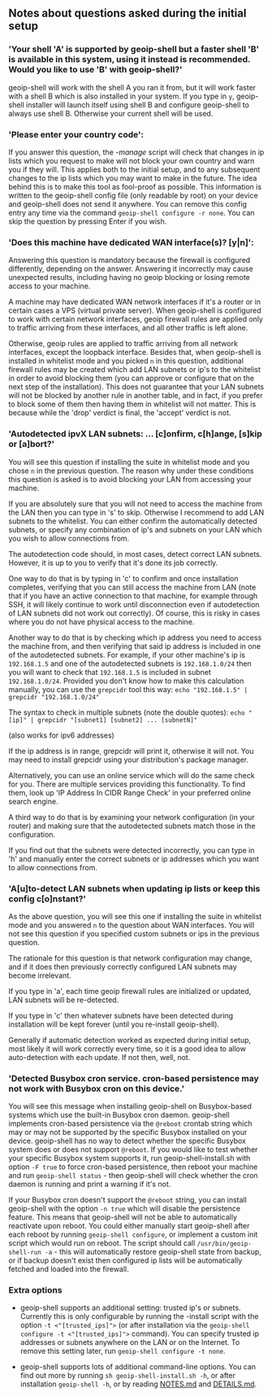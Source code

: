 ## Notes about questions asked during the initial setup

### **'Your shell 'A' is supported by geoip-shell but a faster shell 'B' is available in this system, using it instead is recommended. Would you like to use 'B' with geoip-shell?'**

geoip-shell will work with the shell A you ran it from, but it will work faster with a shell B which is also installed in your system. If you type in `y`, geoip-shell installer will launch itself using shell B and configure geoip-shell to always use shell B. Otherwise your current shell will be used.

### **'Please enter your country code':**

If you answer this question, the _-manage_ script will check that changes in ip lists which you request to make will not block your own country and warn you if they will. This applies both to the initial setup, and to any subsequent changes to the ip lists which you may want to make in the future. The idea behind this is to make this tool as fool-proof as possible. This information is written to the geoip-shell config file (only readable by root) on your device and geoip-shell does not send it anywhere. You can remove this config entry any time via the command `geoip-shell configure -r none`. You can skip the question by pressing Enter if you wish.

### **'Does this machine have dedicated WAN interface(s)? [y|n]':**

Answering this question is mandatory because the firewall is configured differently, depending on the answer. Answering it incorrectly may cause unexpected results, including having no geoip blocking or losing remote access to your machine.

A machine may have dedicated WAN network interfaces if it's a router or in certain cases a VPS (virtual private server). When geoip-shell is configured to work with certain network interfaces, geoip firewall rules are applied only to traffic arriving from these interfaces, and all other traffic is left alone.

Otherwise, geoip rules are applied to traffic arriving from all network interfaces, except the loopback interface. Besides that, when geoip-shell is installed in whitelist mode and you picked `n` in this question, additional firewall rules may be created which add LAN subnets or ip's to the whitelist in order to avoid blocking them (you can approve or configure that on the next step of the installation). This does not guarantee that your LAN subnets will not be blocked by another rule in another table, and in fact, if you prefer to block some of them then having them in whitelist will not matter. This is because while the 'drop' verdict is final, the 'accept' verdict is not.

### **'Autodetected ipvX LAN subnets: ... [c]onfirm, c[h]ange, [s]kip or [a]bort?'**

You will see this question if installing the suite in whitelist mode and you chose `n` in the previous question. The reason why under these conditions this question is asked is to avoid blocking your LAN from accessing your machine.

If you are absolutely sure that you will not need to access the machine from the LAN then you can type in 's' to skip.
Otherwise I recommend to add LAN subnets to the whitelist. You can either confirm the automatically detected subnets, or specify any combination of ip's and subnets on your LAN which you wish to allow connections from.

The autodetection code should, in most cases, detect correct LAN subnets. However, it is up to you to verify that it's done its job correctly.

One way to do that is by typing in 'c' to confirm and once installation completes, verifying that you can still access the machine from LAN (note that if you have an active connection to that machine, for example through SSH, it will likely continue to work until disconnection even if autodetection of LAN subnets did not work out correctly).
Of course, this is risky in cases where you do not have physical access to the machine.

Another way to do that is by checking which ip address you need to access the machine from, and then verifying that said ip address is included in one of the autodetected subnets. For example, if your other machine's ip is `192.168.1.5` and one of the autodetected subnets is `192.168.1.0/24` then you will want to check that `192.168.1.5` is included in subnet `192.168.1.0/24`. Provided you don't know how to make this calculation manually, you can use the `grepcidr` tool this way:
`echo "192.168.1.5" | grepcidr "192.168.1.0/24"`

The syntax to check in multiple subnets (note the double quotes):
`echo "[ip]" | grepcidr "[subnet1] [subnet2] ... [subnetN]"`

(also works for ipv6 addresses)

If the ip address is in range, grepcidr will print it, otherwise it will not. You may need to install grepcidr using your distribution's package manager.

Alternatively, you can use an online service which will do the same check for you. There are multiple services providing this functionality. To find them, look up 'IP Address In CIDR Range Check' in your preferred online search engine.

A third way to do that is by examining your network configuration (in your router) and making sure that the autodetected subnets match those in the configuration.

If you find out that the subnets were detected incorrectly, you can type in 'h' and manually enter the correct subnets or ip addresses which you want to allow connections from.

### **'A[u]to-detect LAN subnets when updating ip lists or keep this config c[o]nstant?'**

As the above question, you will see this one if installing the suite in whitelist mode and you answered `n` to the question about WAN interfaces. You will not see this question if you specified custom subnets or ips in the previous question.

The rationale for this question is that network configuration may change, and if it does then previously correctly configured LAN subnets may become irrelevant.

If you type in 'a', each time geoip firewall rules are initialized or updated, LAN subnets will be re-detected.

If you type in 'c' then whatever subnets have been detected during installation will be kept forever (until you re-install geoip-shell).

Generally if automatic detection worked as expected during initial setup, most likely it will work correctly every time, so it is a good idea to allow auto-detection with each update. If not then, well, not.

### **'Detected Busybox cron service. cron-based persistence may not work with Busybox cron on this device.'**
You will see this message when installing geoip-shell on Busybox-based systems which use the built-in Busybox cron daemon. geoip-shell implements cron-based persistence via the `@reboot` crontab string which may or may not be supported by the specific Busybox installed on your device. geoip-shell has no way to detect whether the specific Busybox system does or does not support `@reboot`. If you would like to test whether your specific Busybox system supports it, run geoip-shell-install.sh with option `-F true` to force cron-based persistence, then reboot your machine and run `geoip-shell status` - then geoip-shell will check whether the cron daemon is running and print a warning if it's not.

If your Busybox cron doesn't support the `@reboot` string, you can install geoip-shell with the option `-n true` which will disable the persistence feature. This means that geoip-shell will not be able to automatically reactivate upon reboot. You could either manually start geoip-shell after each reboot by running `geoip-shell configure`, or implement a custom init script which would run on reboot. The script should call `/usr/bin/geoip-shell-run -a` - this will automatically restore geoip-shell state from backup, or if backup doesn't exist then configured ip lists will be automatically fetched and loaded into the firewall.

### **Extra options**

- geoip-shell supports an additional setting: trusted ip's or subnets. Currently this is only configurable by running the -install script with the option `-t <"[trusted_ips]">` (or after installation via the `geoip-shell configure -t <"[trusted_ips]">` command). You can specify trusted ip addresses or subnets anywhere on the LAN or on the Internet. To remove this setting later, run `geoip-shell configure -t none`.

- geoip-shell supports lots of additional command-line options. You can find out more by running `sh geoip-shell-install.sh -h`, or after installation `geoip-shell -h`, or by reading [NOTES.md](/Documentation/NOTES.md) and [DETAILS.md](/Documentation/DETAILS.md).